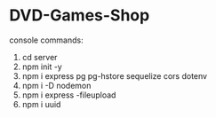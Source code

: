 # DVD-Games-Shop

console commands:
1. cd server
2. npm init -y
3. npm i express pg pg-hstore sequelize cors dotenv
4. npm i -D nodemon
5. npm i express -fileupload
6. npm i uuid